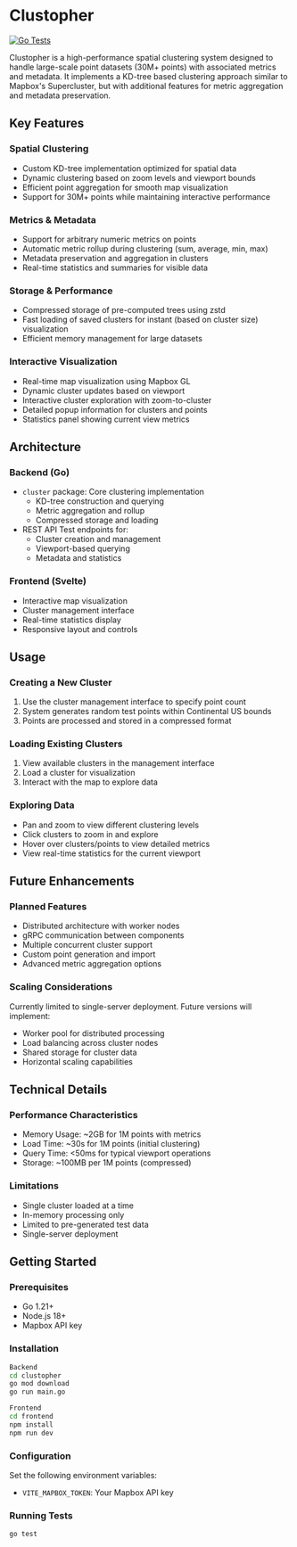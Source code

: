 # Clustopher

[![Go Tests](https://github.com/thomas-cabral/clustopher/actions/workflows/go-test.yml/badge.svg)](https://github.com/thomas-cabral/clustopher/actions/workflows/go-test.yml)

Clustopher is a high-performance spatial clustering system designed to handle large-scale point datasets (30M+ points) with associated metrics and metadata. It implements a KD-tree based clustering approach similar to Mapbox's Supercluster, but with additional features for metric aggregation and metadata preservation.

## Key Features

### Spatial Clustering
- Custom KD-tree implementation optimized for spatial data
- Dynamic clustering based on zoom levels and viewport bounds
- Efficient point aggregation for smooth map visualization
- Support for 30M+ points while maintaining interactive performance

### Metrics & Metadata
- Support for arbitrary numeric metrics on points
- Automatic metric rollup during clustering (sum, average, min, max)
- Metadata preservation and aggregation in clusters
- Real-time statistics and summaries for visible data

### Storage & Performance
- Compressed storage of pre-computed trees using zstd
- Fast loading of saved clusters for instant (based on cluster size) visualization
- Efficient memory management for large datasets

### Interactive Visualization
- Real-time map visualization using Mapbox GL
- Dynamic cluster updates based on viewport
- Interactive cluster exploration with zoom-to-cluster
- Detailed popup information for clusters and points
- Statistics panel showing current view metrics

## Architecture

### Backend (Go)
- `cluster` package: Core clustering implementation
  - KD-tree construction and querying
  - Metric aggregation and rollup
  - Compressed storage and loading
- REST API Test endpoints for:
  - Cluster creation and management
  - Viewport-based querying
  - Metadata and statistics

### Frontend (Svelte)
- Interactive map visualization
- Cluster management interface
- Real-time statistics display
- Responsive layout and controls

## Usage

### Creating a New Cluster
1. Use the cluster management interface to specify point count
2. System generates random test points within Continental US bounds
3. Points are processed and stored in a compressed format

### Loading Existing Clusters
1. View available clusters in the management interface
2. Load a cluster for visualization
3. Interact with the map to explore data

### Exploring Data
- Pan and zoom to view different clustering levels
- Click clusters to zoom in and explore
- Hover over clusters/points to view detailed metrics
- View real-time statistics for the current viewport

## Future Enhancements

### Planned Features
- Distributed architecture with worker nodes
- gRPC communication between components
- Multiple concurrent cluster support
- Custom point generation and import
- Advanced metric aggregation options

### Scaling Considerations
Currently limited to single-server deployment. Future versions will implement:
- Worker pool for distributed processing
- Load balancing across cluster nodes
- Shared storage for cluster data
- Horizontal scaling capabilities

## Technical Details

### Performance Characteristics
- Memory Usage: ~2GB for 1M points with metrics
- Load Time: ~30s for 1M points (initial clustering)
- Query Time: <50ms for typical viewport operations
- Storage: ~100MB per 1M points (compressed)

### Limitations
- Single cluster loaded at a time
- In-memory processing only
- Limited to pre-generated test data
- Single-server deployment

## Getting Started

### Prerequisites
- Go 1.21+
- Node.js 18+
- Mapbox API key

### Installation

```bash
Backend
cd clustopher
go mod download
go run main.go

Frontend
cd frontend
npm install
npm run dev
```


### Configuration
Set the following environment variables:
- `VITE_MAPBOX_TOKEN`: Your Mapbox API key

### Running Tests
```bash
go test
```
